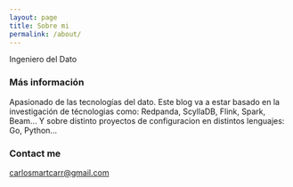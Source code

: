 ```yaml
---
layout: page
title: Sobre mi
permalink: /about/
---
```


Ingeniero del Dato 

### Más información

Apasionado de las tecnologías del dato.
Este blog va a estar basado en la investigación de técnologias como: Redpanda, ScyllaDB, Flink, Spark, Beam...
Y sobre distinto proyectos de configuracion en distintos lenguajes: Go, Python...

### Contact me

[carlosmartcarr@gmail.com](mailto:carlosmartcarr@gmail.com)
